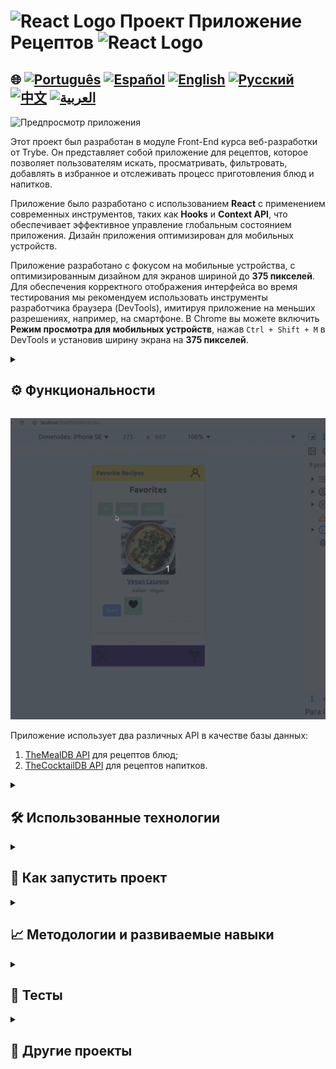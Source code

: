 # <img src="https://cdn-icons-png.flaticon.com/128/10832/10832132.png" alt="React Logo" width="42" height="30" /> Проект Приложение Рецептов <img src="https://cdn-icons-png.flaticon.com/128/10832/10832132.png" alt="React Logo" width="42" height="30" />

## 🌐 [![Português](https://img.shields.io/badge/Português-green)](https://github.com/SamuelRocha91/ProjectRecipesApp/blob/main/README.md) [![Español](https://img.shields.io/badge/Español-yellow)](https://github.com/SamuelRocha91/ProjectRecipesApp/blob/main/README_es.md) [![English](https://img.shields.io/badge/English-blue)](https://github.com/SamuelRocha91/ProjectRecipesApp/blob/main/README_en.md) [![Русский](https://img.shields.io/badge/Русский-lightgrey)](https://github.com/SamuelRocha91/ProjectRecipesApp/blob/main/README_ru.md) [![中文](https://img.shields.io/badge/中文-red)](https://github.com/SamuelRocha91/ProjectRecipesApp/blob/main/README_ch.md) [![العربية](https://img.shields.io/badge/العربية-orange)](https://github.com/SamuelRocha91/ProjectRecipesApp/blob/main/README_ar.md)

![Предпросмотр приложения](./public/recipesAppOne.gif)

Этот проект был разработан в модуле Front-End курса веб-разработки от Trybe. Он представляет собой приложение для рецептов, которое позволяет пользователям искать, просматривать, фильтровать, добавлять в избранное и отслеживать процесс приготовления блюд и напитков.

Приложение было разработано с использованием **React** с применением современных инструментов, таких как **Hooks** и **Context API**, что обеспечивает эффективное управление глобальным состоянием приложения. Дизайн приложения оптимизирован для мобильных устройств.

Приложение разработано с фокусом на мобильные устройства, с оптимизированным дизайном для экранов шириной до **375 пикселей**. Для обеспечения корректного отображения интерфейса во время тестирования мы рекомендуем использовать инструменты разработчика браузера (DevTools), имитируя приложение на меньших разрешениях, например, на смартфоне. В Chrome вы можете включить **Режим просмотра для мобильных устройств**, нажав `Ctrl + Shift + M` в DevTools и установив ширину экрана на **375 пикселей**.

<details>
  <summary><h2>⚙️ Функциональности</h2></summary>
  
  - Поиск рецептов блюд и напитков;
  - Фильтрация рецептов по категориям;
  - Просмотр деталей рецептов, включая ингредиенты и инструкции;
  - Добавление и сохранение рецептов в избранное;
  - Отслеживание процесса приготовления рецептов;
  - Просмотр уже завершенных рецептов.

</details>

![Предпросмотр приложения](./public/recipesAppTwo.gif)

Приложение использует два различных API в качестве базы данных:

1. [TheMealDB API](https://www.themealdb.com/api.php) для рецептов блюд;
2. [TheCocktailDB API](https://www.thecocktaildb.com/api.php) для рецептов напитков.

<details>
  <summary><h2>🛠️ Использованные технологии</h2></summary>
  
  - **React** для создания компонентов и интерфейса;
  - **React Router** для навигации между страницами;
  - **Context API** для управления глобальным состоянием;
  - **Hooks** для управления жизненным циклом и локальными состояниями;
  - **Bootstrap** для стилизации и адаптивности;
  - **Docker** для обеспечения переносимости и согласованности в среде разработки.

</details>

<details>
  <summary><h2>🚀 Как запустить проект</h2></summary>

  ### Предварительные требования

  - Установленный **Node.js** на вашем компьютере (версия 14 или выше);
  - Установленные **Docker** и **Docker Compose** (если вы хотите запустить проект с помощью Docker).

  ### Клонирование репозитория

  ```bash
  git clone https://github.com/ваш_пользователь/recipes-app.git
  cd recipes-app
  ```

  ### Запуск проекта локально (без Docker)

  1. Установите зависимости проекта:

     ```bash
     npm install
     ```

  2. Запустите сервер разработки:

     ```bash
     npm start
     ```

  3. Откройте приложение в браузере:

     ```
     http://localhost:3000
     ```

  ### Запуск проекта с Docker

  1. Соберите образ Docker:

     ```bash
     docker build -t recipes-app .
     ```

  2. Запустите контейнер Docker:

     ```bash
     docker run -p 3000:3000 recipes-app
     ```

  3. Откройте приложение в браузере:

     ```
     http://localhost:3000
     ```

  ### Структура проекта

  Проект организован следующим образом:

  ```bash
  src/
    ├── components/          # Переиспользуемые компоненты
    ├── pages/               # Основные страницы приложения (Вход, Рецепты, Избранное, Профиль и т.д.)
    ├── services/            # Логика запросов к API
    ├── context/             # Настройка Context API
    ├── App.js               # Главный компонент, содержащий маршруты
    └── index.js             # Точка входа приложения
  ```

</details>

<details>
  <summary><h2>📈 Методологии и развиваемые навыки</h2></summary>

  В процессе разработки этого проекта были развиты следующие навыки:

  - **Агильные методологии**: Работа в команде с использованием **Scrum** и **Trello** для управления задачами и функциональностью;
  - **React Routes**: Реализация динамических маршрутов для навигации между различными страницами приложения;
  - **Логика программирования**: Разработка функциональности поиска, фильтрации и манипуляции данными;
  - **Управление состоянием**: Управление локальным и глобальным состоянием с помощью Hooks и Context API;
  - **Создание компонентов**: Разработка переиспользуемых и адаптивных компонентов для различных частей приложения.

</details>

<details>
  <summary><h2>🧪 Тесты</h2></summary>

  Тесты приложения можно выполнить с помощью команды:

  ```bash
  npm test
  ```

</details>

<details>
  <summary><h2>🌟 Другие проекты</h2></summary>

  - 🐣 [Pokedex](https://github.com/SamuelRocha91/pokedex/blob/main/README_ru.md)
  - 🏪 [Интернет-магазин FrontEnd](https://github.com/SamuelRocha91/project-frontend-online-store/blob/main/README_ru.md)
  - 👛 [Организатор расходов](https://github.com/SamuelRocha91/project-trybewallet/blob/main/README_ru.md)
  - 🎮 [Trivia](https://github.com/SamuelRocha91/trivia_game/blob/main/README_ru.md)

</details>
